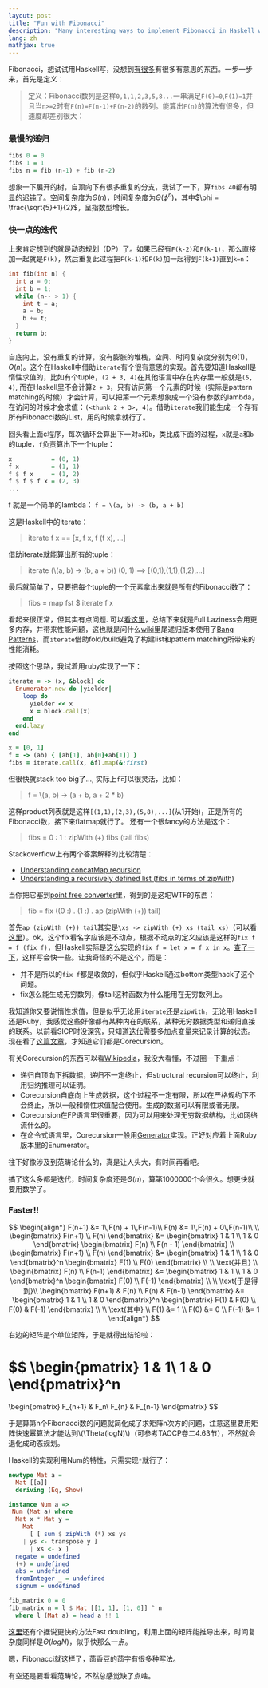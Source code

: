 ```yaml
---
layout: post
title: "Fun with Fibonacci"
description: "Many interesting ways to implement Fibonacci in Haskell which utilize laziness and Functional Programming."
lang: zh
mathjax: true
---
```


Fibonacci，想试试用Haskell写，没想到[有很多](https://wiki.haskell.org/The_Fibonacci_sequence)有很多有意思的东西。一步一步来，首先是定义：

> 定义：Fibonacci数列是这样`0,1,1,2,3,5,8...`一串满足`F(0)=0`,`F(1)=1`并且当`n>=2`时有`F(n)=F(n-1)+F(n-2)`的数列。能算出`F(n)`的算法有很多，但速度却差别很大：

### 最慢的递归

```haskell
fibs 0 = 0
fibs 1 = 1
fibs n = fib (n-1) + fib (n-2)
```

想象一下展开的树，自顶向下有很多重复的分支，我试了一下，算`fibs 40`都有明显的迟钝了。空间复杂度为$\Theta(n)$，时间复杂度为$\Theta(\phi^n)$，其中$\phi = \frac{\sqrt{5}+1}{2}$，呈指数型增长。

### 快一点的迭代

上来肯定想到的就是动态规划（DP）了。如果已经有`F(k-2)`和`F(k-1)`，那么直接加一起就是`F(k)`，然后重复此过程把`F(k-1)`和`F(k)`加一起得到`F(k+1)`直到`k=n`：

```c
int fib(int n) {
  int a = 0;
  int b = 1;
  while (n-- > 1) {
    int t = a;
    a = b;
    b += t;
  }
  return b;
}
```

自底向上，没有重复的计算，没有膨胀的堆栈，空间、时间复杂度分别为$\Theta(1)$，$\Theta(n)$。这个在Haskell中借助`iterate`有个很有意思的实现。首先要知道Haskell是惰性求值的，比如有个tuple，`(2 + 3, 4)`在其他语言中存在内存里一般就是`(5, 4)`, 而在Haskell里不会计算`2 + 3`，只有访问第一个元素的时候（实际是pattern matching的时候）才会计算，可以把第一个元素想象成一个没有参数的lambda，在访问的时候才会求值：`(<thunk 2 + 3>, 4)`。借助`iterate`我们能生成一个存有所有Fibonacci数的List，用的时候拿就行了。

回头看上面c程序，每次循环会算出下一对`a`和`b`，类比成下面的过程，`x`就是`a`和`b`的tuple，`f`负责算出下一个tuple：

```haskell
x           = (0, 1)
f x         = (1, 1)
f $ f x     = (1, 2)
f $ f $ f x = (2, 3)
...
```

f 就是一个简单的lambda： `f = \(a, b) -> (b, a + b)`

这是Haskell中的iterate：

> iterate f x == [x, f x, f (f x), ...]

借助iterate就能算出所有的tuple：

> iterate (\\(a, b) -> (b, a + b)) (0, 1) ==> [(0,1),(1,1),(1,2),...]

最后就简单了，只要把每个tuple的一个元素拿出来就是所有的Fibonacci数了：

> fibs = map fst $ iterate f x

看起来很正常，但其实有点问题. 可以[看这里](https://www.reddit.com/r/haskell/comments/6dp9iw/is_haskell_doing_some_magic_with_iterate/)，总结下来就是Full Laziness会用更多内存，并带来性能问题，这也就是问什么[wiki](https://wiki.haskell.org/The_Fibonacci_sequence)里尾递归版本使用了[Bang Patterns](https://ocharles.org.uk/blog/posts/2014-12-05-bang-patterns.html)，而`iterate`借助fold/build避免了构建list和pattern matching所带来的性能消耗。

按照这个思路，我试着用ruby实现了一下：

```ruby
iterate = -> (x, &block) do
  Enumerator.new do |yielder|
    loop do
      yielder << x
      x = block.call(x)
    end
  end.lazy
end

x = [0, 1]
f = -> (ab) { [ab[1], ab[0]+ab[1]] }
fibs = iterate.call(x, &f).map(&:first)
```

但很快就stack too big了..., 实际上`f`可以很灵活，比如：

> f = \\(a, b) -> (a + b, a + 2 \* b)

这样product列表就是这样`[(1,1),(2,3),(5,8),...]`(从1开始)，正是所有的Fibonacci数，接下来flatmap就行了。 还有一个很fancy的方法是这个：

> fibs = 0 : 1 : zipWith (+) fibs (tail fibs)

Stackoverflow上有两个答案解释的比较清楚：

* [Understanding concatMap recursion](https://stackoverflow.com/a/31675593)
* [Understanding a recursively defined list (fibs in terms of zipWith)](https://stackoverflow.com/a/6274016)

当你把它塞到[point free converter](http://pointfree.io/)里，得到的是这坨WTF的东西：

> fib = fix ((0 :) . (1 :) . ap (zipWith (+)) tail)

首先`ap (zipWith (+)) tail`其实是`\xs -> zipWith (+) xs (tail xs)`（可以看[这里](https://stackoverflow.com/questions/19181917/how-does-the-expression-ap-zip-tail-work)）。ok，这个fix看名字应该是不动点，根据不动点的定义应该是这样的`fix f = f (fix f)`，但Haskell实际是这么实现的`fix f = let x = f x in x`。[查了一下](https://stackoverflow.com/questions/37366222/why-is-this-version-of-fix-more-efficient-in-haskell)，这样写会快一些。让我奇怪的不是这个，而是：

* 并不是所以的`fix f`都是收敛的，但似乎Haskell通过bottom类型hack了这个问题。
* fix怎么能生成无穷数列，像tail这种函数为什么能用在无穷数列上。

我知道你又要说惰性求值，但是似乎无论用`iterate`还是`zipWith`，无论用Haskell还是Ruby，我感觉这些好像都有某种内在的联系，某种无穷数据类型和递归直接的联系。以前看SICP时没深究，只知道[迭代](https://github.com/ACEMerlin/hackerrank-fp-answers/blob/5602130f741e23707cba9d68ef6869f40bb54f42/recursion/fibonacci.lisp#L10)需要多加点变量来记录计算的状态。现在看了[这篇文章](http://blog.sigfpe.com/2007/07/data-and-codata.html)，才知道它们都是Corecursion。

有关Corecursion的东西可以看[Wikipedia](https://en.wikipedia.org/wiki/Corecursion)，我没大看懂，不过圈一下重点：

* 递归自顶向下拆数据，递归不一定终止，但structural recursion可以终止，利用归纳推理可以证明。
* Corecursion自底向上生成数据，这个过程不一定有限，所以在严格规约下不会终止，所以一般和惰性求值配合使用。生成的数据可以有限或者无限。
* Corecursion在FP语言里很重要，因为可以用来处理无穷数据结构，比如网络流什么的。
* 在命令式语言里，Corecursion一般用[Generator](https://en.wikipedia.org/wiki/Generator_%28computer_programming%29)实现。正好对应着上面Ruby版本里的Enumerator。

往下好像涉及到范畴论什么的，真是让人头大，有时间再看吧。

搞了这么多都是迭代，时间复杂度还是$\Theta(n)$，算第1000000个会很久。想更快就要用数学了。

### Faster!!

$$
\begin{align*}
F(n+1) &= 1\,F(n) + 1\,F(n-1)\\
F(n) &= 1\,F(n) + 0\,F(n-1)\\
\\
\begin{bmatrix} F(n+1) \\ F(n) \end{bmatrix} &= \begin{bmatrix} 1 & 1 \\ 1 & 0 \end{bmatrix} \begin{bmatrix} F(n) \\ F(n - 1) \end{bmatrix} \\
\begin{bmatrix} F(n+1) \\ F(n) \end{bmatrix} &= \begin{bmatrix} 1 & 1 \\ 1 & 0 \end{bmatrix}^n \begin{bmatrix} F(1) \\ F(0) \end{bmatrix} \\
\\
\text{并且} \\
\begin{bmatrix} F(n) \\ F(n-1) \end{bmatrix} &= \begin{bmatrix} 1 & 1 \\ 1 & 0 \end{bmatrix}^n \begin{bmatrix} F(0) \\ F(-1) \end{bmatrix} \\
\\
\text{于是得到}\\
\begin{bmatrix} F(n+1) & F(n) \\ F(n) & F(n-1) \end{bmatrix} &= \begin{bmatrix} 1 & 1 \\ 1 & 0 \end{bmatrix}^n \begin{bmatrix} F(1) & F(0) \\ F(0) & F(-1) \end{bmatrix} \\
\\
\text{其中} \\
F(1) &= 1 \\
F(0) &= 0 \\
F(-1) &= 1
\end{align*}
$$

右边的矩阵是个单位矩阵，于是就得出结论啦：

$$
\begin{pmatrix}
1 & 1\\
1 & 0
\end{pmatrix}^n
=
\begin{pmatrix}
F_{n+1} & F_n\\
F_{n} & F_{n-1}
\end{pmatrix}
$$

于是算第n个Fibonacci数的问题就简化成了求矩阵n次方的问题，注意这里要用矩阵快速幂算法才能达到\\(\\Theta(logN)\\)（可参考TAOCP卷二4.63节），不然就会退化成动态规划。

Haskell的实现利用Num的特性，只需实现`*`就行了：

```haskell
newtype Mat a =
  Mat [[a]]
  deriving (Eq, Show)

instance Num a =>
 Num (Mat a) where
  Mat x * Mat y =
    Mat
      [ [ sum $ zipWith (*) xs ys
	| ys <- transpose y ]
      | xs <- x ]
  negate = undefined
  (+) = undefined
  abs = undefined
  fromInteger _ = undefined
  signum = undefined

fib_matrix 0 = 0
fib_matrix n = l $ Mat [[1, 1], [1, 0]] ^ n
  where l (Mat a) = head a !! 1
```

[这里](https://www.nayuki.io/page/fast-fibonacci-algorithms)还有个据说更快的方法Fast doubling，利用上面的矩阵能推导出来，时间复杂度同样是$\Theta(logN)$，似乎快那么一点。

嗯，Fibonacci就这样了，茴香豆的茴字有很多种写法。

有空还是要看看范畴论，不然总感觉缺了点啥。